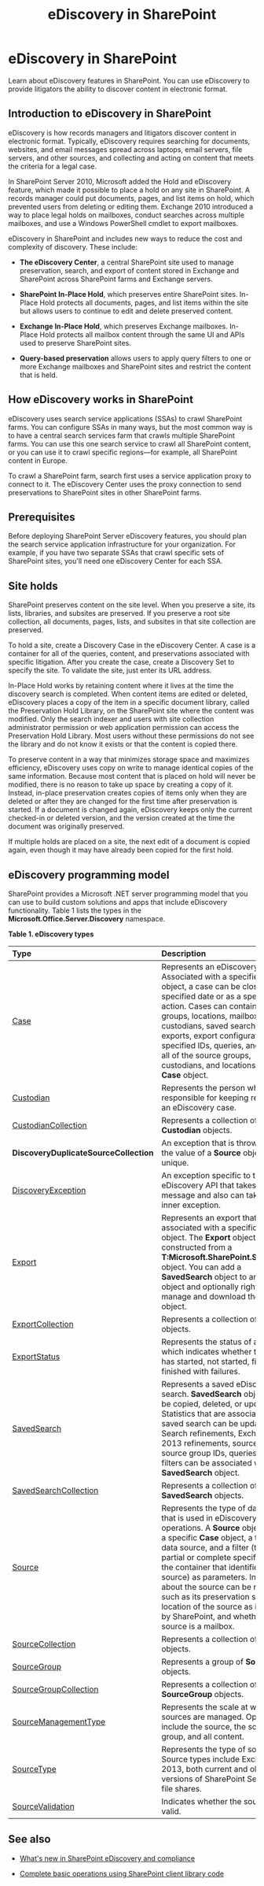 ﻿---
title: eDiscovery in SharePoint
ms.date: 09/25/2017
ms.prod: sharepoint
ms.assetid: 45cb324a-75f5-444d-a0fa-5c223df19016
---


# eDiscovery in SharePoint
Learn about eDiscovery features in SharePoint. You can use eDiscovery to provide litigators the ability to discover content in electronic format.
## Introduction to eDiscovery in SharePoint
<a name="SP15_eDiscoveryInSP_IntroductionToeDiscovery"> </a>

eDiscovery is how records managers and litigators discover content in electronic format. Typically, eDiscovery requires searching for documents, websites, and email messages spread across laptops, email servers, file servers, and other sources, and collecting and acting on content that meets the criteria for a legal case.
  
    
    
In SharePoint Server 2010, Microsoft added the Hold and eDiscovery feature, which made it possible to place a hold on any site in SharePoint. A records manager could put documents, pages, and list items on hold, which prevented users from deleting or editing them. Exchange 2010 introduced a way to place legal holds on mailboxes, conduct searches across multiple mailboxes, and use a Windows PowerShell cmdlet to export mailboxes.
  
    
    
eDiscovery in SharePoint and includes new ways to reduce the cost and complexity of discovery. These include:
  
    
    

- **The eDiscovery Center**, a central SharePoint site used to manage preservation, search, and export of content stored in Exchange and SharePoint across SharePoint farms and Exchange servers.
    
  
- **SharePoint In-Place Hold**, which preserves entire SharePoint sites. In-Place Hold protects all documents, pages, and list items within the site but allows users to continue to edit and delete preserved content. 
    
  
- **Exchange In-Place Hold**, which preserves Exchange mailboxes. In-Place Hold protects all mailbox content through the same UI and APIs used to preserve SharePoint sites.
    
  
- **Query-based preservation** allows users to apply query filters to one or more Exchange mailboxes and SharePoint sites and restrict the content that is held.
    
  

## How eDiscovery works in SharePoint
<a name="SP15_eDiscoveryInSP_HoweDiscoveryWorks"> </a>

eDiscovery uses search service applications (SSAs) to crawl SharePoint farms. You can configure SSAs in many ways, but the most common way is to have a central search services farm that crawls multiple SharePoint farms. You can use this one search service to crawl all SharePoint content, or you can use it to crawl specific regions—for example, all SharePoint content in Europe.
  
    
    
To crawl a SharePoint farm, search first uses a service application proxy to connect to it. The eDiscovery Center uses the proxy connection to send preservations to SharePoint sites in other SharePoint farms.
  
    
    

## Prerequisites
<a name="SP15_eDiscoveryInSP_Prerequisites"> </a>

Before deploying SharePoint Server eDiscovery features, you should plan the search service application infrastructure for your organization. For example, if you have two separate SSAs that crawl specific sets of SharePoint sites, you'll need one eDiscovery Center for each SSA.
  
    
    

## Site holds
<a name="SP15_eDiscoveryInSP_SiteHolds"> </a>

SharePoint preserves content on the site level. When you preserve a site, its lists, libraries, and subsites are preserved. If you preserve a root site collection, all documents, pages, lists, and subsites in that site collection are preserved.
  
    
    
To hold a site, create a Discovery Case in the eDiscovery Center. A case is a container for all of the queries, content, and preservations associated with specific litigation. After you create the case, create a Discovery Set to specify the site. To validate the site, just enter its URL address.
  
    
    
In-Place Hold works by retaining content where it lives at the time the discovery search is completed. When content items are edited or deleted, eDiscovery places a copy of the item in a specific document library, called the Preservation Hold Library, on the SharePoint site where the content was modified. Only the search indexer and users with site collection administrator permission or web application permission can access the Preservation Hold Library. Most users without these permissions do not see the library and do not know it exists or that the content is copied there.
  
    
    
To preserve content in a way that minimizes storage space and maximizes efficiency, eDiscovery uses copy on write to manage identical copies of the same information. Because most content that is placed on hold will never be modified, there is no reason to take up space by creating a copy of it. Instead, in-place preservation creates copies of items only when they are deleted or after they are changed for the first time after preservation is started. If a document is changed again, eDiscovery keeps only the current checked-in or deleted version, and the version created at the time the document was originally preserved.
  
    
    
If multiple holds are placed on a site, the next edit of a document is copied again, even though it may have already been copied for the first hold.
  
    
    

## eDiscovery programming model
<a name="SP15_eDiscoveryInSP_eDiscoveryProgrammingModel"> </a>

SharePoint provides a Microsoft .NET server programming model that you can use to build custom solutions and apps that include eDiscovery functionality. Table 1 lists the types in the **Microsoft.Office.Server.Discovery** namespace.
  
    
    

**Table 1. eDiscovery types**


|**Type**|**Description**|
|:-----|:-----|
| [Case](https://msdn.microsoft.com/library/Microsoft.Office.Server.Discovery.Case.aspx) <br/> |Represents an eDiscovery case. Associated with a specified  [SPWeb](https://msdn.microsoft.com/library/Microsoft.SharePoint.SPWeb.aspx) object, a case can be closed by a specified date or as a specific action. Cases can contain source groups, locations, mailboxes, custodians, saved searches, exports, export configurations for specified IDs, queries, and lists of all of the source groups, custodians, and locations in this **Case** object. <br/> |
| [Custodian](https://msdn.microsoft.com/library/Microsoft.Office.Server.Discovery.Custodian.aspx) <br/> |Represents the person who is responsible for keeping records for an eDiscovery case.  <br/> |
| [CustodianCollection](https://msdn.microsoft.com/library/Microsoft.Office.Server.Discovery.CustodianCollection.aspx) <br/> |Represents a collection of **Custodian** objects. <br/> |
| **DiscoveryDuplicateSourceCollection** <br/> |An exception that is thrown when the value of a **Source** object is not unique. <br/> |
| [DiscoveryException](https://msdn.microsoft.com/library/Microsoft.Office.Server.Discovery.DiscoveryException.aspx) <br/> |An exception specific to the eDiscovery API that takes a message and also can take an inner exception.  <br/> |
| [Export](https://msdn.microsoft.com/library/Microsoft.Office.Server.Discovery.Export.aspx) <br/> |Represents an export that is associated with a specific **Case** object. The **Export** object can be constructed from a **T:Microsoft.SharePoint.SPListItem** object. You can add a **SavedSearch** object to an **Export** object and optionally rights-manage and download the **Export** object. <br/> |
| [ExportCollection](https://msdn.microsoft.com/library/Microsoft.Office.Server.Discovery.ExportCollection.aspx) <br/> |Represents a collection of **Export** objects. <br/> |
| [ExportStatus](https://msdn.microsoft.com/library/Microsoft.Office.Server.Discovery.ExportStatus.aspx) <br/> |Represents the status of an export, which indicates whether the export has started, not started, finished, or finished with failures.  <br/> |
| [SavedSearch](https://msdn.microsoft.com/library/Microsoft.Office.Server.Discovery.SavedSearch.aspx) <br/> |Represents a saved eDiscovery search. **SavedSearch** objects can be copied, deleted, or updated. Statistics that are associated with a saved search can be updated. Search refinements, Exchange 2013 refinements, source IDs, source group IDs, queries, and filters can be associated with a **SavedSearch** object. <br/> |
| [SavedSearchCollection](https://msdn.microsoft.com/library/Microsoft.Office.Server.Discovery.SavedSearchCollection.aspx) <br/> |Represents a collection of **SavedSearch** objects. <br/> |
| [Source](https://msdn.microsoft.com/library/Microsoft.Office.Server.Discovery.Source.aspx) <br/> |Represents the type of data source that is used in eDiscovery operations. A **Source** object takes a specific **Case** object, a type of data source, and a filter (that is, a partial or complete specification of the container that identifies the source) as parameters. Information about the source can be returned, such as its preservation status, the location of the source as indexed by SharePoint, and whether the source is a mailbox. <br/> |
| [SourceCollection](https://msdn.microsoft.com/library/Microsoft.Office.Server.Discovery.SourceCollection.aspx) <br/> |Represents a collection of **Source** objects. <br/> |
| [SourceGroup](https://msdn.microsoft.com/library/Microsoft.Office.Server.Discovery.SourceGroup.aspx) <br/> |Represents a group of **Source** objects. <br/> |
| [SourceGroupCollection](https://msdn.microsoft.com/library/Microsoft.Office.Server.Discovery.SourceGroupCollection.aspx) <br/> |Represents a collection of **SourceGroup** objects. <br/> |
| [SourceManagementType](https://msdn.microsoft.com/library/Microsoft.Office.Server.Discovery.SourceManagementType.aspx) <br/> |Represents the scale at which sources are managed. Options include the source, the source group, and all content.  <br/> |
| [SourceType](https://msdn.microsoft.com/library/Microsoft.Office.Server.Discovery.SourceType.aspx) <br/> |Represents the type of source. Source types include Exchange 2013, both current and older versions of SharePoint Server, and file shares.  <br/> |
| [SourceValidation](https://msdn.microsoft.com/library/Microsoft.Office.Server.Discovery.SourceValidation.aspx) <br/> |Indicates whether the source is valid.  <br/> |
   

## See also
<a name="SP15_eDiscoveryInSP_AdditionalResources"> </a>


-  [What's new in SharePoint eDiscovery and compliance](what-s-new-in-sharepoint-ediscovery-and-compliance.md)
    
  
-  [Complete basic operations using SharePoint client library code](http://msdn.microsoft.com/library/5a69c9e3-73bf-4ed5-bc19-182056bdb394%28Office.15%29.aspx)
    
  

